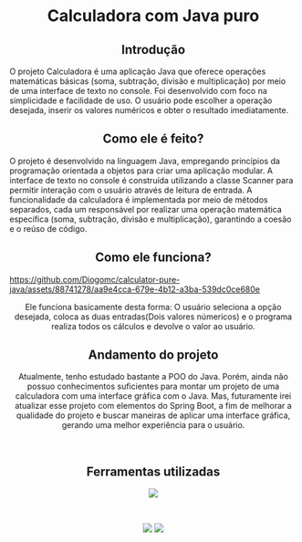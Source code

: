 <h1 align="center">Calculadora com Java puro</h1>


<h2 align="center">Introdução</h2>

<p>O projeto Calculadora é uma aplicação Java que oferece operações matemáticas básicas (soma, subtração,
  divisão e multiplicação) por meio de uma interface de texto no console. Foi desenvolvido com foco na simplicidade 
  e facilidade de uso. O usuário pode escolher a operação desejada, inserir os valores numéricos e obter o resultado imediatamente.</p>

  <h2 align="center">Como ele é feito?</h2>
  <p>O projeto é desenvolvido na linguagem Java, empregando princípios da programação orientada
    a objetos para criar uma aplicação modular. A interface de texto no console é construída utilizando a
    classe Scanner para permitir interação com o usuário através de leitura de entrada. A funcionalidade da
    calculadora é implementada por meio de métodos separados, cada um responsável por realizar 
    uma operação matemática específica (soma, subtração, divisão e multiplicação), garantindo a coesão e o reúso de código.</p>
  <h2 align="center">Como ele funciona?</h2>

https://github.com/Diogomc/calculator-pure-java/assets/88741278/aa9e4cca-679e-4b12-a3ba-539dc0ce680e

<p align="center">
  Ele funciona basicamente desta forma: O usuário seleciona a opção desejada, coloca as duas entradas(Dois valores númericos) e o programa realiza todos os cálculos e devolve o valor ao usuário.
</p>
  <h2 align="center">Andamento do projeto</h2>
<p align="center">
  Atualmente, tenho estudado bastante a POO do Java. Porém, ainda não possuo conhecimentos suficientes para montar um projeto de uma calculadora com uma interface gráfica com o Java. Mas, futuramente irei atualizar esse projeto com elementos do Spring Boot, a fim de melhorar a qualidade do projeto e buscar maneiras de aplicar uma interface gráfica, gerando uma melhor experiência para o usuário.
</p>
<br>
<h2 align="center">Ferramentas utilizadas</h2>
<p align="center">

<img src="https://img.shields.io/badge/Java-ED8B00?style=for-the-badge&logo=openjdk&logoColor=white">

</p>
<br>
<p align="center">
<img class="#badges" loading="lazy" src="http://img.shields.io/static/v1?label=license&message=%20DMC&color=GREEN&style=for-the-badge"/>
<img id="#badges" loading="lazy" src="http://img.shields.io/static/v1?label=STATUS&message=EM%20DESENVOLVIMENTO&color=GREEN&style=for-the-badge"/>
</p>
  

